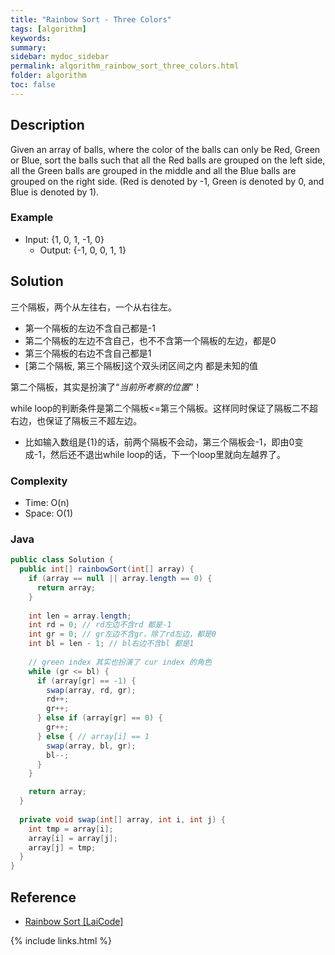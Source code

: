 ```yaml
---
title: "Rainbow Sort - Three Colors"
tags: [algorithm]
keywords:
summary:
sidebar: mydoc_sidebar
permalink: algorithm_rainbow_sort_three_colors.html
folder: algorithm
toc: false
---
```


## Description
Given an array of balls, where the color of the balls can only be Red, Green or Blue, sort the balls such that all the Red balls are grouped on the left side, all the Green balls are grouped in the middle and all the Blue balls are grouped on the right side. (Red is denoted by -1, Green is denoted by 0, and Blue is denoted by 1).

### Example
* Input: {1, 0, 1, -1, 0}
  * Output: {-1, 0, 0, 1, 1}

## Solution
三个隔板，两个从左往右，一个从右往左。
* 第一个隔板的左边不含自己都是-1
* 第二个隔板的左边不含自己，也不不含第一个隔板的左边，都是0
* 第三个隔板的右边不含自己都是1
* [第二个隔板, 第三个隔板]这个双头闭区间之内 都是未知的值

第二个隔板，其实是扮演了“*当前所考察的位置*”！

while loop的判断条件是第二个隔板<=第三个隔板。这样同时保证了隔板二不超右边，也保证了隔板三不超左边。
* 比如输入数组是{1}的话，前两个隔板不会动，第三个隔板会-1，即由0变成-1，然后还不退出while loop的话，下一个loop里就向左越界了。

### Complexity
* Time: O(n)
* Space: O(1)

### Java
```java
public class Solution {
  public int[] rainbowSort(int[] array) {
    if (array == null || array.length == 0) {
      return array;
    }
    
    int len = array.length;
    int rd = 0; // rd左边不含rd 都是-1
    int gr = 0; // gr左边不含gr，除了rd左边，都是0
    int bl = len - 1; // bl右边不含bl 都是1
    
    // green index 其实也扮演了 cur index 的角色
    while (gr <= bl) {
      if (array[gr] == -1) {
        swap(array, rd, gr);
        rd++;
        gr++;
      } else if (array[gr] == 0) {
        gr++;
      } else { // array[i] == 1
        swap(array, bl, gr);
        bl--;
      }
    }

    return array;
  }
  
  private void swap(int[] array, int i, int j) {
    int tmp = array[i];
    array[i] = array[j];
    array[j] = tmp;
  }
}
```

## Reference
* [Rainbow Sort [LaiCode]](https://app.laicode.io/app/problem/11)

{% include links.html %}
